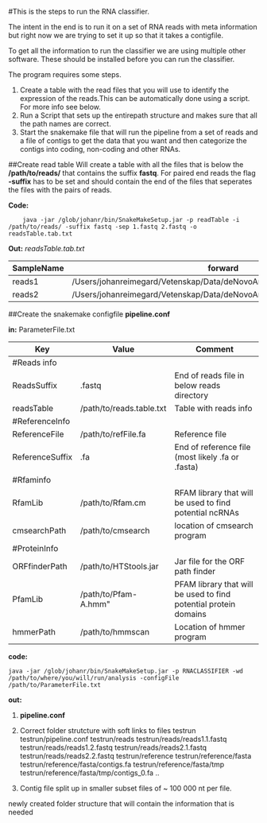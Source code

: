 

#This is the steps to run the RNA classifier.

The intent in the end is to run it on a set of RNA reads with meta information but right now we are trying to set it  up so that it takes a contigfile.

To get all the information to run the classifier we are using multiple other software. These should be installed before you can run the classifier. 

The program requires some steps. 
1. Create a table with the read files that you will use to identify the expression of the reads.This can be automatically done using a script. For more info see below. 
2. Run a Script that sets up the entirepath structure and makes sure that all the path names are correct.
3. Start the snakemake file that will run the pipeline from a set of reads and a file of contigs to get the data that you want and then categorize the contigs into coding, non-coding and other RNAs.




##Create read table
Will create a table with all the files that is below the **/path/to/reads/** that contains the suffix **fastq**. For paired end reads the flag **-suffix** has to be set and should contain the end of the files that seperates the files with the pairs of reads. 

**Code:**

```
    java -jar /glob/johanr/bin/SnakeMakeSetup.jar -p readTable -i /path/to/reads/ -suffix fastq -sep 1.fastq 2.fastq -o readsTable.tab.txt
```

**Out:**
*readsTable.tab.txt*

|SampleName|	forward|	reverse|
|----------|---------|---------|
|reads1	|/Users/johanreimegard/Vetenskap/Data/deNovoAnnotation/reads/reads1.1.fastq	|/Users/johanreimegard/Vetenskap/Data/deNovoAnnotation/reads/reads1.2.fastq|
|reads2	|/Users/johanreimegard/Vetenskap/Data/deNovoAnnotation/reads/reads2.1.fastq	|/Users/johanreimegard/Vetenskap/Data/deNovoAnnotation/reads/reads2.2.fastq|


##Create the snakemake configfile **pipeline.conf**

**in:**
ParameterFile.txt

Key|Value|Comment
---|-----|-------
#Reads info||
ReadsSuffix|.fastq|End of reads file in below reads directory 
readsTable|/path/to/reads.table.txt|Table with reads info|
#ReferenceInfo||
ReferenceFile|/path/to/refFile.fa|Reference file
ReferenceSuffix|.fa|End of reference file (most likely .fa or .fasta)
#Rfaminfo||
RfamLib|/path/to/Rfam.cm|RFAM library that will be used to find potential ncRNAs
cmsearchPath|/path/to/cmsearch|location of cmsearch program
#ProteinInfo||
ORFfinderPath|/path/to/HTStools.jar|Jar file for the ORF path finder
PfamLib|/path/to/Pfam-A.hmm"|PFAM library that will be used to find potential protein domains
hmmerPath|/path/to/hmmscan|Location of hmmer program 

**code:**

```
java -jar /glob/johanr/bin/SnakeMakeSetup.jar -p RNACLASSIFIER -wd /path/to/where/you/will/run/analysis -configFile /path/to/ParameterFile.txt
```


**out:**
1. **pipeline.conf**

2. Correct folder strutcture with soft links to files 
testrun
testrun/pipeline.conf
testrun/reads
testrun/reads/reads1.1.fastq
testrun/reads/reads1.2.fastq
testrun/reads/reads2.1.fastq
testrun/reads/reads2.2.fastq
testrun/reference
testrun/reference/fasta
testrun/reference/fasta/contigs.fa
testrun/reference/fasta/tmp
testrun/reference/fasta/tmp/contigs_0.fa
..


3. Contig file split up in smaller subset files of ~ 100 000 nt per file.

newly created folder structure that will contain the information that is needed 